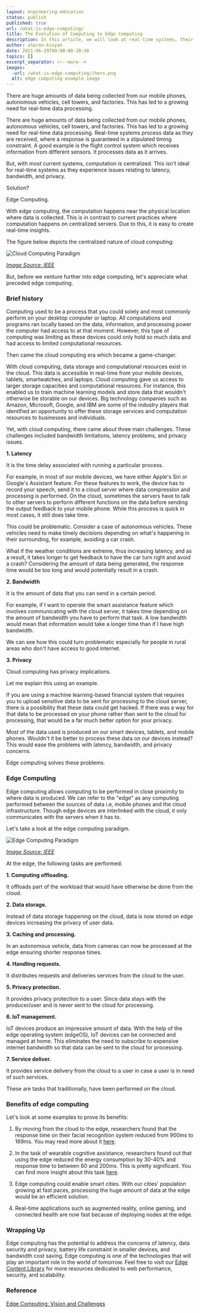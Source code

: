```yaml
---
layout: engineering-education
status: publish
published: true
url: /what-is-edge-computing/
title: The Evolution of Computing to Edge Computing
description: In this article, we will look at real-time systems, their challenges and compare them to edge computing and its benefits.
author: sharon-kinyan
date: 2021-06-29T00:00:00-20:30
topics: []
excerpt_separator: <!--more-->
images:
  -url: /what-is-edge-computing//hero.png
  alt: edge computing example image
---
```

There are huge amounts of data being collected from our mobile phones, autonomous vehicles, cell towers, and factories. This has led to a growing need for real-time data processing. 
<!--more-->

There are huge amounts of data being collected from our mobile phones, autonomous vehicles, cell towers, and factories. This has led to a growing need for real-time data processing. Real-time systems process data as they are received, where a response is guaranteed in a stipulated timing constraint. A good example is the flight control system which receives information from different sensors. It processes data as it arrives. 

But, with most current systems, computation is centralized. This isn't ideal for real-time systems as they experience issues relating to latency, bandwidth, and privacy.

Solution? 

Edge Computing.

With edge computing, the computation happens near the physical location where data is collected. This is in contrast to current practices where computation happens on centralized servers. Due to this, it is easy to create real-time insights.

The figure below depicts the centralized nature of cloud computing:

![Cloud Computing Paradigm](/engineering-education/content/articles/cloud-computing.PNG)

*[Image Source: IEEE](https://ieeexplore.ieee.org/document/7488250/)*

But, before we venture further into edge computing, let's appreciate what preceded edge computing.

### Brief history

Computing used to be a process that you could solely and most commonly perform on your desktop computer or laptop. All computations and programs ran locally based on the data, information, and processing power the computer had access to at that moment. However, this type of computing was limiting as these devices could only hold so much data and had access to limited computational resources.

Then came the cloud computing era which became a game-changer.

With cloud computing, data storage and computational resources exist in the cloud. This data is accessible in real-time from your mobile devices, tablets, smartwatches, and laptops. Cloud computing gave us access to larger storage capacities and computational resources. For instance, this enabled us to train machine learning models and store data that wouldn't otherwise be storable on our devices. Big technology companies such as Amazon, Microsoft, Google, and IBM are some of the industry players that identified an opportunity to offer these storage services and computation resources to businesses and individuals.

Yet, with cloud computing, there came about three main challenges. These challenges included bandwidth limitations, latency problems, and privacy issues.   

**1. Latency**

It is the time delay associated with running a particular process. 

For example, in most of our mobile devices, we have either Apple's Siri or Google's Assistant feature. For these features to work, the device has to record your speech, send it to a cloud server where data compression and processing is performed. On the cloud, sometimes the servers have to talk to other servers to perform different functions on the data before sending the output feedback to your mobile phone. While this process is quick in most cases, it still does take time.

This could be problematic. Consider a case of autonomous vehicles. These vehicles need to make timely decisions depending on what's happening in their surrounding, for example, avoiding a car crash. 

What if the weather conditions are extreme, thus increasing latency, and as a result, it takes longer to get feedback to have the car turn right and avoid a crash? Considering the amount of data being generated, the response time would be too long and would potentially result in a crash.

**2. Bandwidth**

It is the amount of data that you can send in a certain period. 

For example, if I want to operate the smart assistance feature which involves communicating with the cloud server, it takes time depending on the amount of bandwidth you have to perform that task. A low bandwidth would mean that information would take a longer time than if I have high bandwidth.

We can see how this could turn problematic especially for people in rural areas who don't have access to good internet.

**3. Privacy**

Cloud computing has privacy implications. 

Let me explain this using an example.

If you are using a machine learning-based financial system that requires you to upload sensitive data to be sent for processing to the cloud server, there is a possibility that these data could get hacked. If there was a way for that data to be processed on your phone rather than sent to the cloud for processing, that would be a far much better option for your privacy.

Most of the data used is produced on our smart devices, tablets, and mobile phones. Wouldn't it be better to process these data on our devices instead? This would ease the problems with latency, bandwidth, and privacy concerns.

Edge computing solves these problems.

### Edge Computing

Edge computing allows computing to be performed in close proximity to where data is produced. We can refer to the "edge" as any computing performed between the sources of data i.e, mobile phones and the cloud infrastructure. Though edge devices are interlinked with the cloud, it only communicates with the servers when it has to.

Let's take a look at the edge computing paradigm.

![Edge Computing Paradigm](/engineering-education/content/articles/edge-computing.PNG)

*[Image Source: IEEE](https://ieeexplore.ieee.org/document/7488250/)*

At the edge, the following tasks are performed:

**1. Computing offloading.** 

It offloads part of the workload that would have otherwise be done from the cloud.

**2. Data storage.** 

Instead of data storage happening on the cloud, data is now stored on edge devices increasing the privacy of user data.

**3. Caching and processing.** 

In an autonomous vehicle, data from cameras can now be processed at the edge ensuring shorter response times. 

**4. Handling requests.** 

It distributes requests and deliveries services from the cloud to the user.

**5. Privacy protection.**

It provides privacy protection to a user. Since data stays with the producer/user and is never sent to the cloud for processing.

**6. IoT management.**

IoT devices produce an impressive amount of data. With the help of the edge operating system (edgeOS), IoT devices can be connected and managed at home. This eliminates the need to subscribe to expensive internet bandwidth so that data can be sent to the cloud for processing. 

**7. Service deliver.**

It provides service delivery from the cloud to a user in case a user is in need of such services.  

These are tasks that traditionally, have been performed on the cloud. 

### Benefits of edge computing

Let's look at some examples to prove its benefits:

1. By moving from the cloud to the edge, researchers found that the response time on their facial recognition system reduced from 900ms to 169ms. You may read more about it [here](https://www.researchgate.net/publication/301691282_Fog_Computing_Platform_and_Applications). 

2. In the task of wearable cognitive assistance, researchers found out that using the edge reduced the energy consumption by 30-40% and response time to between 80 and 200ms. This is pretty significant. You can find more insight about this task [here](https://www.cs.cmu.edu/~satya/docdir/ha-mobisys2014.pdf).

3. Edge computing could enable smart cities. With our cities' population growing at fast paces, processing the huge amount of data at the edge would be an efficient solution. 

4. Real-time applications such as augmented reality, online gaming, and connected health are now fast because of deploying nodes at the edge.

### Wrapping Up

Edge computing has the potential to address the concerns of latency, data security and privacy, battery life constraint in smaller devices, and bandwidth cost saving. Edge computing is one of the technologies that will play an important role in the world of tomorrow. Feel free to visit our [Edge Content Library](https://www.section.io/edge-compute-content-resources/) for more resources dedicated to web performance, security, and scalability.

### Reference

[Edge Computing: Vision and Challenges](https://ieeexplore.ieee.org/document/7488250)
